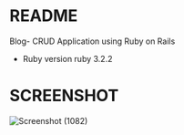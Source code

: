 # README

Blog- CRUD Application using Ruby on Rails

* Ruby version
  ruby 3.2.2
  
# SCREENSHOT


![Screenshot (1082)](https://user-images.githubusercontent.com/111583166/235307237-1f67b011-45fc-447a-a506-e325897aab9b.png)
